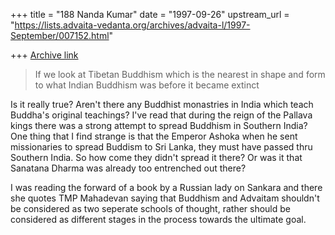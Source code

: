 +++
title = "188 Nanda Kumar"
date = "1997-09-26"
upstream_url = "https://lists.advaita-vedanta.org/archives/advaita-l/1997-September/007152.html"

+++
[Archive link](https://lists.advaita-vedanta.org/archives/advaita-l/1997-September/007152.html)

>If we look at Tibetan Buddhism which is the nearest in shape and form
>to what Indian Buddhism was before it became extinct

Is it really true? Aren't there any Buddhist monastries in India which
teach Buddha's original teachings? I've read that during the reign of the
Pallava kings there was a strong attempt to spread Buddhism in Southern
India? One thing that I find strange is that the Emperor Ashoka when he
sent missionaries to spread Buddism to Sri Lanka, they must have
passed thru Southern India. So how come they didn't spread it there? Or
was it that Sanatana Dharma was already too entrenched out there?

I was reading the forward of a book by a Russian lady on Sankara and
there she quotes TMP Mahadevan saying that Buddhism and Advaitam
shouldn't be considered as two seperate schools of thought, rather
should be considered as different stages in the process towards the
ultimate goal.

